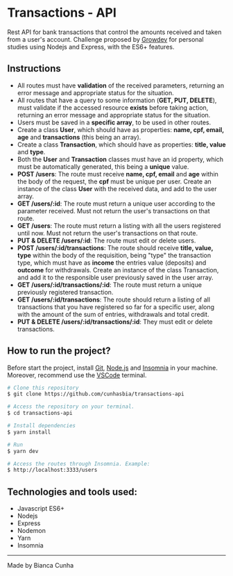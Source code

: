 # Transactions - API

Rest API for bank transactions that control the amounts received and taken from a user's account. Challenge proposed by [Growdev](https://growdev.com.br/) for personal studies using Nodejs and Express, with the ES6+ features.

## Instructions
- All routes must have **validation** of the received parameters, returning an error message and appropriate status for the situation.
- All routes that have a query to some information (**GET, PUT, DELETE**), must validate if the accessed resource **exists** before taking action, returning an error message and appropriate status for the situation.
- Users must be saved in a **specific array**, to be used in other routes.
- Create a class **User**, which should have as properties: **name, cpf, email, age** and **transactions** (this being an array).
- Create a class **Transaction**, which should have as properties: **title, value** and **type**.
- Both the **User** and **Transaction** classes must have an id property, which must be automatically generated, this being a **unique** value.
- **POST /users**: The route must receive **name, cpf, email** and **age** within the body of the request, the **cpf** must be unique per user. Create an instance of the class **User** with the received data, and add to the user array.
- **GET /users/:id**: The route must return a unique user according to the parameter received. Must not return the user's transactions on that route.
- **GET /users**: The route must return a listing with all the users registered until now. Must not return the user's transactions on that route.
- **PUT & DELETE /users/:id**: The route must edit or delete users.
- **POST /users/:id/transactions**: The route should receive **title, value, type** within the body of the requisition, being "type" the transaction type, which must have as **income** the entries value (deposits) and **outcome** for withdrawals. Create an instance of the class Transaction, and add it to the responsible user previously saved in the user array.
- **GET /users/:id/transactions/:id**: The route must return a unique previously registered transaction.
- **GET /users/:id/transactions**: The route should return a listing of all transactions that you have registered so far for a specific user, along with the amount of the sum of entries, withdrawals and total credit.
- **PUT & DELETE /users/:id/transactions/:id**: They must edit or delete transactions.

## How to run the project?

Before start the project, install [Git](https://git-scm.com), [Node.js](https://nodejs.org/en/) and [Insomnia](https://insomnia.rest/) in your machine.<br>
Moreover, recommend use the [VSCode](https://code.visualstudio.com/) terminal.

```bash
# Clone this repository
$ git clone https://github.com/cunhasbia/transactions-api

# Access the repository on your terminal.
$ cd transactions-api

# Install dependencies
$ yarn install

# Run
$ yarn dev

# Access the routes through Insomnia. Example:
$ http://localhost:3333/users
```

## Technologies and tools used:

- Javascript ES6+
- Nodejs
- Express
- Nodemon
- Yarn
- Insomnia

<hr>

Made by Bianca Cunha
